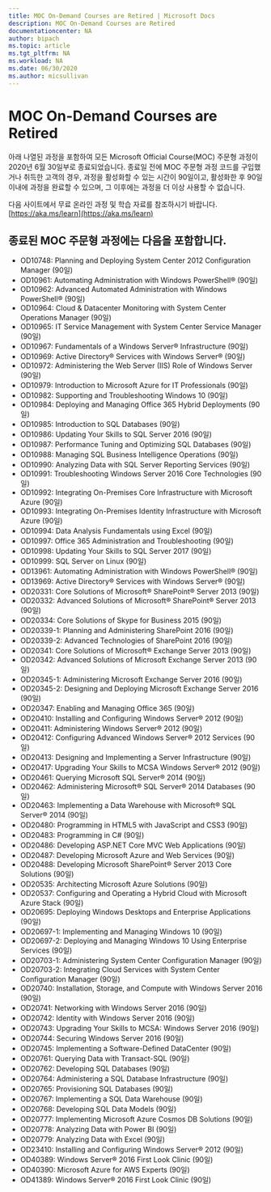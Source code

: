 ```yaml
---
title: MOC On-Demand Courses are Retired | Microsoft Docs
description: MOC On-Demand Courses are Retired 
documentationcenter: NA 
author: bipach
ms.topic: article
ms.tgt_pltfrm: NA
ms.workload: NA
ms.date: 06/30/2020
ms.author: micsullivan
---
```

# MOC On-Demand Courses are Retired

아래 나열된 과정을 포함하여 모든 Microsoft Official Course(MOC) 주문형 과정이 2020년 6월 30일부로 종료되었습니다.  종료일 전에 MOC 주문형 과정 코드를 구입했거나 취득한 고객의 경우, 과정을 활성화할 수 있는 시간이 90일이고, 활성화한 후 90일 이내에 과정을 완료할 수 있으며, 그 이후에는 과정을 더 이상 사용할 수 없습니다.

다음 사이트에서 무료 온라인 과정 및 학습 자료를 참조하시기 바랍니다. [https://aka.ms/learn](https://aka.ms/learn)

## 종료된 MOC 주문형 과정에는 다음을 포함합니다.

- OD10748: Planning and Deploying System Center 2012 Configuration Manager (90일)
- OD10961: Automating Administration with Windows PowerShell® (90일)
- OD10962: Advanced Automated Administration with Windows PowerShell® (90일)  
- OD10964: Cloud & Datacenter Monitoring with System Center Operations Manager (90일)  
- OD10965: IT Service Management with System Center Service Manager (90일)  
- OD10967: Fundamentals of a Windows Server® Infrastructure (90일)  
- OD10969: Active Directory® Services with Windows Server® (90일)  
- OD10972: Administering the Web Server (IIS) Role of Windows Server (90일)  
- OD10979: Introduction to Microsoft Azure for IT Professionals (90일)  
- OD10982: Supporting and Troubleshooting Windows 10 (90일)  
- OD10984: Deploying and Managing Office 365 Hybrid Deployments (90일)  
- OD10985: Introduction to SQL Databases (90일)  
- OD10986: Updating Your Skills to SQL Server 2016 (90일)  
- OD10987: Performance Tuning and Optimizing SQL Databases (90일)  
- OD10988: Managing SQL Business Intelligence Operations (90일)  
- OD10990: Analyzing Data with SQL Server Reporting Services (90일)  
- OD10991: Troubleshooting Windows Server 2016 Core Technologies (90일)  
- OD10992: Integrating On-Premises Core Infrastructure with Microsoft Azure (90일)  
- OD10993: Integrating On-Premises Identity Infrastructure with Microsoft Azure (90일)  
- OD10994: Data Analysis Fundamentals using Excel (90일)  
- OD10997: Office 365 Administration and Troubleshooting (90일)  
- OD10998: Updating Your Skills to SQL Server 2017 (90일)  
- OD10999: SQL Server on Linux (90일)  
- OD13961: Automating Administration with Windows PowerShell® (90일)  
- OD13969: Active Directory® Services with Windows Server® (90일)  
- OD20331: Core Solutions of Microsoft® SharePoint® Server 2013 (90일)  
- OD20332: Advanced Solutions of Microsoft® SharePoint® Server 2013 (90일)  
- OD20334: Core Solutions of Skype for Business 2015 (90일)  
- OD20339-1: Planning and Administering SharePoint 2016 (90일)  
- OD20339-2: Advanced Technologies of SharePoint 2016 (90일)  
- OD20341: Core Solutions of Microsoft® Exchange Server 2013 (90일)  
- OD20342: Advanced Solutions of Microsoft Exchange Server 2013 (90일)  
- OD20345-1: Administering Microsoft Exchange Server 2016 (90일)  
- OD20345-2: Designing and Deploying Microsoft Exchange Server 2016 (90일)  
- OD20347: Enabling and Managing Office 365 (90일)  
- OD20410: Installing and Configuring Windows Server® 2012 (90일)  
- OD20411: Administering Windows Server® 2012 (90일)  
- OD20412: Configuring Advanced Windows Server® 2012 Services (90일)  
- OD20413: Designing and Implementing a Server Infrastructure (90일)  
- OD20417: Upgrading Your Skills to MCSA Windows Server® 2012 (90일)  
- OD20461: Querying Microsoft SQL Server® 2014 (90일)  
- OD20462: Administering Microsoft® SQL Server® 2014 Databases (90일)  
- OD20463: Implementing a Data Warehouse with Microsoft® SQL Server® 2014 (90일)  
- OD20480: Programming in HTML5 with JavaScript and CSS3 (90일)  
- OD20483: Programming in C# (90일)  
- OD20486: Developing ASP.NET Core MVC Web Applications (90일)  
- OD20487: Developing Microsoft Azure and Web Services (90일)  
- OD20488: Developing Microsoft SharePoint® Server 2013 Core Solutions (90일)  
- OD20535: Architecting Microsoft Azure Solutions (90일)  
- OD20537: Configuring and Operating a Hybrid Cloud with Microsoft Azure Stack (90일)  
- OD20695: Deploying Windows Desktops and Enterprise Applications (90일)  
- OD20697-1: Implementing and Managing Windows 10 (90일)  
- OD20697-2: Deploying and Managing Windows 10 Using Enterprise Services (90일)  
- OD20703-1: Administering System Center Configuration Manager (90일)  
- OD20703-2: Integrating Cloud Services with System Center Configuration Manager (90일)  
- OD20740: Installation, Storage, and Compute with Windows Server 2016 (90일)  
- OD20741: Networking with Windows Server 2016 (90일)  
- OD20742: Identity with Windows Server 2016 (90일)  
- OD20743: Upgrading Your Skills to MCSA: Windows Server 2016 (90일)  
- OD20744: Securing Windows Server 2016 (90일)  
- OD20745: Implementing a Software-Defined DataCenter (90일)  
- OD20761: Querying Data with Transact-SQL (90일)  
- OD20762: Developing SQL Databases (90일)  
- OD20764: Administering a SQL Database Infrastructure (90일)  
- OD20765: Provisioning SQL Databases (90일)  
- OD20767: Implementing a SQL Data Warehouse (90일)  
- OD20768: Developing SQL Data Models (90일)  
- OD20777: Implementing Microsoft Azure Cosmos DB Solutions (90일)  
- OD20778: Analyzing Data with Power BI (90일)  
- OD20779: Analyzing Data with Excel (90일)  
- OD23410: Installing and Configuring Windows Server® 2012 (90일)  
- OD40389: Windows Server® 2016 First Look Clinic (90일)  
- OD40390: Microsoft Azure for AWS Experts (90일)  
- OD41389: Windows Server® 2016 First Look Clinic (90일)  
